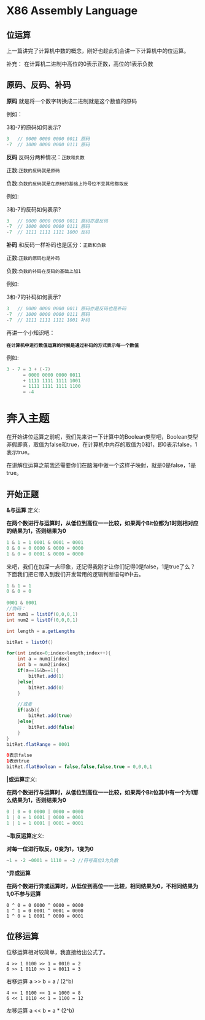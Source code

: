 # X86 Assembly Language

## 位运算

上一篇讲完了计算机中数的概念，刚好也趁此机会讲一下计算机中的位运算。

补充：
在计算机二进制中高位的0表示正数，高位的1表示负数

## 原码、反码、补码

**原码** 就是将一个数字转换成二进制就是这个数值的原码

例如：

3和-7的原码如何表示?

``` Java
3   // 0000 0000 0000 0011 原码
-7  // 1000 0000 0000 0111 原码
```

**反码** 反码分两种情况：``正数和负数``

正数:`正数的反码就是原码`

负数:`负数的反码就是在原码的基础上符号位不变其他都取反`

例如:

3和-7的反码如何表示?

``` Java
3   // 0000 0000 0000 0011 原码亦是反码
-7  // 1000 0000 0000 0111 原码
-7  // 1111 1111 1111 1000 反码
```

**补码** 和反码一样补码也是区分：``正数和负数``

正数:`正数的原码也是补码`

负数:`负数的补码在反码的基础上加1`

例如:

3和-7的补码如何表示?

``` Java
3   // 0000 0000 0000 0011 原码亦是反码也是补码
-7  // 1000 0000 0000 0111 原码
-7  // 1111 1111 1111 1001 补码
```

再讲一个小知识吧：

**`在计算机中进行数值运算的时候是通过补码的方式表示每一个数值`**

例如:
``` Java
3 - 7 = 3 + (-7)
      = 0000 0000 0000 0011
      + 1111 1111 1111 1001
      = 1111 1111 1111 1100
      = -4
```

# 奔入主题

在开始讲位运算之前呢，我们先来讲一下计算中的Boolean类型吧，Boolean类型非假即真，取值为false和true，在计算机中内存的取值为0和1，即0表示false，1表示true。

在讲解位运算之前我还需要你们在脑海中做一个这样子映射，就是0是false，1是true。

## 开始正题

**&与运算** 定义:

**在两个数进行与运算时，从低位到高位一一比较，如果两个Bit位都为1时则相对应的结果为1，否则结果为0**

``` Java
1 & 1 = 1 0001 & 0001 = 0001
0 & 0 = 0 0000 & 0000 = 0000
1 & 0 = 0 0001 & 0000 = 0000
```

来吧，我们在加深一点印象，还记得我刚才让你们记得0是false，1是true了么？下面我们把它带入到我们开发常用的逻辑判断语句if中去。

``` Java
1 & 1 = 1 
0 & 0 = 0
    
0001 & 0001
//伪码：
int num1 = listOf(0,0,0,1)
int num2 = listOf(0,0,0,1)

int length = a.getLengths

bitRet = listOf() 

for(int index=0;index<length;index++){
    int a = num1[index]
    int b = num2[index]
    if(a==1&&b==1){
        bitRet.add(1)    
    }else{
        bitRet.add(0)
    }

    //或者
    if(a&b){
        bitRet.add(true)
    }else{
        bitRet.add(false)
    }
}
bitRet.flatRange = 0001

0表示false
1表示true
bitRet.flatBoolean = false,false,false,true = 0,0,0,1
```

**|或运算**定义:

**在两个数进行与运算时，从低位到高位一一比较，如果两个Bit位其中有一个为1那么结果为1，否则结果为0**

``` Java
0 | 0 = 0 0000 | 0000 = 0000
1 | 0 = 1 0001 | 0000 = 0001
1 | 1 = 1 0001 | 0001 = 0001
```

**~取反运算**定义:

**对每一位进行取反，0变为1，1变为0**

``` Java
~1 = -2 ~0001 = 1110 = -2 //符号高位1为负数
```

**^异或运算**

**在两个数进行异或运算时，从低位到高位一一比较，相同结果为0，不相同结果为1,0不参与运算**

```
0 ^ 0 = 0 0000 ^ 0000 = 0000
1 ^ 1 = 0 0001 ^ 0001 = 0000
1 ^ 0 = 1 0001 ^ 0000 = 0001
```

## 位移运算

位移运算相对较简单，我直接给出公式了。
```
4 >> 1 0100 >> 1 = 0010 = 2
6 >> 1 0110 >> 1 = 0011 = 3
```

右移运算 a >> b = a / (2^b)

```
4 << 1 0100 << 1 = 1000 = 8
6 << 1 0110 << 1 = 1100 = 12
```

左移运算 a << b = a * (2^b)
